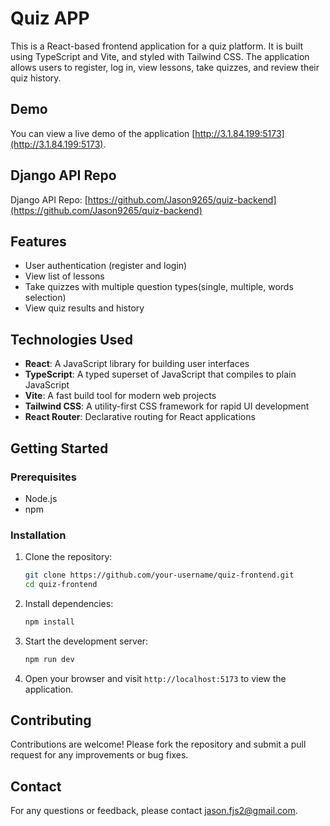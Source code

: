 # Quiz APP

This is a React-based frontend application for a quiz platform. It is built using TypeScript and Vite, and styled with Tailwind CSS. The application allows users to register, log in, view lessons, take quizzes, and review their quiz history.

## Demo

You can view a live demo of the application [http://3.1.84.199:5173](http://3.1.84.199:5173).

## Django API Repo

Django API Repo: [https://github.com/Jason9265/quiz-backend](https://github.com/Jason9265/quiz-backend)

## Features

- User authentication (register and login)
- View list of lessons
- Take quizzes with multiple question types(single, multiple, words selection)
- View quiz results and history

## Technologies Used

- **React**: A JavaScript library for building user interfaces
- **TypeScript**: A typed superset of JavaScript that compiles to plain JavaScript
- **Vite**: A fast build tool for modern web projects
- **Tailwind CSS**: A utility-first CSS framework for rapid UI development
- **React Router**: Declarative routing for React applications

## Getting Started

### Prerequisites

- Node.js
- npm

### Installation

1. Clone the repository:

   ```bash
   git clone https://github.com/your-username/quiz-frontend.git
   cd quiz-frontend
   ```

2. Install dependencies:

   ```bash
   npm install
   ```

3. Start the development server:

   ```bash
   npm run dev
   ```

4. Open your browser and visit `http://localhost:5173` to view the application.

## Contributing

Contributions are welcome! Please fork the repository and submit a pull request for any improvements or bug fixes.


## Contact

For any questions or feedback, please contact [jason.fjs2@gmail.com](mailto:jason.fjs2@gmail.com).
